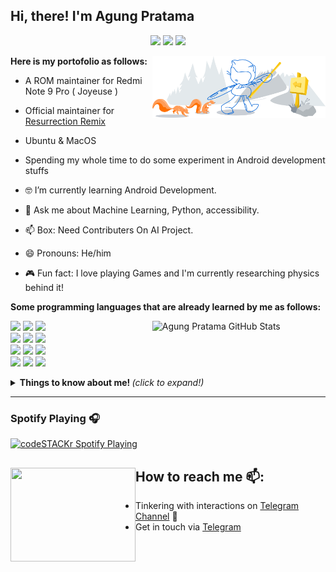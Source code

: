 ## Hi, there! I'm Agung Pratama

<p align="center">
<a href="https://github.com/skylark17"> <img src="https://img.shields.io/badge/-Github-000?style=flat&logo=Github&logoColor=white" /></a>
<a href="https://www.instagram.com/id.agung17"> <img src="https://img.shields.io/badge/-Instagram-c13584?style=flat&labelColor=c13584&logo=instagram&logoColor=white" /></a>
<a href="mailto:id.agungpratama@gmail.com"> <img src="https://img.shields.io/badge/-Gmail-c14438?style=flat&logo=Gmail&logoColor=white" /></p></a>

**Here is my portofolio as follows:**
<img width="55%" align="right" alt="Github" src="https://raw.githubusercontent.com/AnggaR96s/AnggaR96s/master/asset/git-header.svg" />

- A ROM maintainer for Redmi Note 9 Pro ( Joyeuse )
- Official maintainer for [Resurrection Remix](https://github.com/ResurrectionRemix)
- Ubuntu & MacOS
- Spending my whole time to do some experiment in Android development stuffs

- 🤓  I’m currently learning Android Development.
- 💬  Ask me about Machine Learning, Python, accessibility.
- 📫  Box: Need Contributers On AI Project.
- 😄  Pronouns: He/him
- 🎮  Fun fact: I love playing Games and I'm currently researching physics behind it!


**Some programming languages that are already learned by me as follows:** 
<p>
  <a href="https://github.com/sklylark17">
    <img width="55%" align="right" alt="Agung Pratama GitHub Stats" src="https://github-readme-stats.vercel.app/api?username=skylark17&show_icons=true&hide_border=true" />
  </a>

  <code><img width="10%" src="https://www.vectorlogo.zone/logos/java/java-ar21.svg"></code>
  <code><img width="10%" src="https://www.vectorlogo.zone/logos/kotlinlang/kotlinlang-ar21.svg"></code>
  <code><img width="10%" src="https://www.vectorlogo.zone/logos/android/android-ar21.svg"></code>
  <br />
  <code><img width="10%" src="https://www.vectorlogo.zone/logos/gradle/gradle-ar21.svg"></code>
  <code><img width="10%" src="https://www.vectorlogo.zone/logos/circleci/circleci-ar21.svg"></code>
  <code><img width="10%" src="https://www.vectorlogo.zone/logos/json/json-ar21.svg"></code>
  <br />
  <code><img width="10%" src="https://www.vectorlogo.zone/logos/mysql/mysql-ar21.svg"></code>
  <code><img width="10%" src="https://www.vectorlogo.zone/logos/sqlite/sqlite-ar21.svg"></code>
  <code><img width="10%" src="https://www.vectorlogo.zone/logos/firebase/firebase-ar21.svg"></code>
  <br />
  <code><img width="10%" src="https://www.vectorlogo.zone/logos/git-scm/git-scm-ar21.svg"></code>
  <code><img width="10%" src="https://www.vectorlogo.zone/logos/yaml/yaml-ar21.svg"></code>
  <code><img width="10%" src="https://www.vectorlogo.zone/logos/gnu_bash/gnu_bash-ar21.svg"></code>
</p>

<details>
  <summary> <b> Things to know about me! </b> <i>(click to expand!)</i> </summary>
  
  <br>
  
<!--START_SECTION:waka-->
![Profile Views](http://img.shields.io/badge/Profile%20Views-376-blue)

**🐱 My Github Data** 

> 🏆 1,858 Contributions in the Year 2020
 > 
> 📦 1000.9 MB Used in Github's Storage 
 > 
> 💼 Opted to Hire
 > 
> 📜 74 Public Repositories
 > 
> 🔑 5 Private Repositories 

**I'm a Night 🦉** 

```text
🌞 Morning    196 commits    ████░░░░░░░░░░░░░░░░░░░░░   19.44% 
🌆 Daytime    223 commits    █████░░░░░░░░░░░░░░░░░░░░   22.12% 
🌃 Evening    267 commits    ██████░░░░░░░░░░░░░░░░░░░   26.49% 
🌙 Night      322 commits    ████████░░░░░░░░░░░░░░░░░   31.94%

```
📅 **I'm Most Productive on Thursday** 

```text
Monday       157 commits    ████░░░░░░░░░░░░░░░░░░░░░   15.58% 
Tuesday      140 commits    ███░░░░░░░░░░░░░░░░░░░░░░   13.89% 
Wednesday    126 commits    ███░░░░░░░░░░░░░░░░░░░░░░   12.5% 
Thursday     168 commits    ████░░░░░░░░░░░░░░░░░░░░░   16.67% 
Friday       156 commits    ███░░░░░░░░░░░░░░░░░░░░░░   15.48% 
Saturday     140 commits    ███░░░░░░░░░░░░░░░░░░░░░░   13.89% 
Sunday       121 commits    ███░░░░░░░░░░░░░░░░░░░░░░   12.0%

```


📊 **This Week I Spent My Time On** 

```text
⌚︎ Time Zone: Asia/Jakarta

💻 Operating System: 
No Activity Tracked This Week

```

**I Mostly Code in Python** 

```text
Python                   23 repos            ██████░░░░░░░░░░░░░░░░░░░   25.27% 
C++                      20 repos            █████░░░░░░░░░░░░░░░░░░░░   21.98% 
C                        12 repos            ███░░░░░░░░░░░░░░░░░░░░░░   13.19% 
Makefile                 12 repos            ███░░░░░░░░░░░░░░░░░░░░░░   13.19% 
PHP                      6 repos             █░░░░░░░░░░░░░░░░░░░░░░░░   6.59%

```



<!--END_SECTION:waka-->

</details>

---

### Spotify Playing 🎧
[<img src="https://now-playing-codestackr.vercel.app/api/spotify-playing" alt="codeSTACKr Spotify Playing" width="350" />](https://open.spotify.com/playlist/1TLtqSVyiUE5hReeSB8mua)

## How to reach me 📫: <img align="left" width="200" height="150" src="https://github.com/skylark17/skylark17/blob/master/080f909da46192c0db62b76330302b0c.gif?raw=true">
- Tinkering with interactions on <a href="https://t.me/Skylark_Release"> Telegram Channel</a> 🏓
- Get in touch via <a href="https://t.me/skylarkAurora">Telegram</a>

